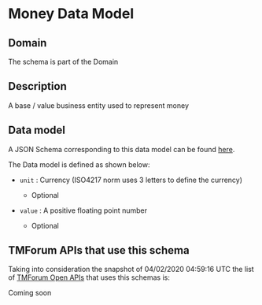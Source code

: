 # Money Data Model

## Domain

The  schema is part of the  Domain

## Description

A base / value business entity used to represent money

## Data model

A JSON Schema corresponding to this data model can be found
[here](https://github.com/tmforum-rand/schemas/blob/candidates/Common/Money.schema.json).

The Data model is defined as shown below:

- `unit` : Currency (ISO4217 norm uses 3 letters to define the currency)

  - Optional


- `value` : A positive floating point number

  - Optional






## TMForum APIs that use this schema

Taking into consideration the snapshot of 04/02/2020 04:59:16 UTC the list of [TMForum Open APIs](https://www.tmforum.org/open-apis/) that uses this schemas is:

Coming soon